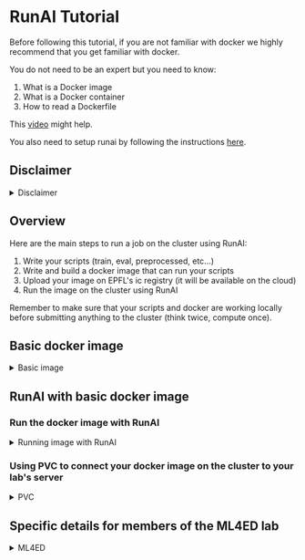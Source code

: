 # RunAI Tutorial

Before following this tutorial, if you are not familiar with docker we highly recommend that you get familiar with docker.

You do not need to be an expert but you need to know:

1. What is a Docker image
2. What is a Docker container
3. How to read a Dockerfile

This [video](https://www.youtube.com/watch?v=eGz9DS-aIeY&t=660s) might help.

You also need to setup runai by following the instructions [here](https://inside.epfl.ch/ic-it-docs/ic-cluster/caas/connecting/).

## Disclaimer

<details>

<summary>Disclaimer</summary>

This tutorial has been made on windows with WSL 2 (ubuntu).

If you are on Mac, Windows or another distribution and some of the commands are not recognized, you might need to change them. For example 'sudo service docker start' will not work on Mac or on the Powershell of Windows (on Mac, you can instead open Docker Desktop and then wait for the Docker engine to start).

Remember to use a search engine or a chatbot to help.

</details>

## Overview

Here are the main steps to run a job on the cluster using RunAI:

1. Write your scripts (train, eval, preprocessed, etc...)
2. Write and build a docker image that can run your scripts
3. Upload your image on EPFL's ic registry (it will be available on the cloud)
4. Run the image on the cluster using RunAI

Remember to make sure that your scripts and docker are working locally before submitting anything to the cluster (think twice, compute once).

## Basic docker image

<details>

<summary>Basic image</summary>

In this section, we will see how to build and run a simple docker image that saves a text file on you local machine using python.

Below is the Dockerfile

```Docker
# Use the minimalistic Python Alpine image for smaller size.
FROM python:3.9-alpine

# Set the working directory in docker
WORKDIR /app

# Create a directory for the data volume
RUN mkdir /data

# Copy the Python script into the container at /app
COPY write_text.py .

# Always use the Python script as the entry point
ENTRYPOINT ["python", "write_text.py"]

# By default, write "hello world" to the file.
CMD ["--text", "hello world"]
```

Starting docker (as said before, Mac users can also just start the Docker Desktop app and then wait for the Docker Engine to be started)

```bash
sudo service docker start
```

Build a Docker image with the tag helloworld-image from the current directory (indicated by the . at the end).

```bash
docker build -t helloworld-image .
```

Run the image. Will execute the ENTRYPOINT with the default parameter in CMD.

```bash
docker run helloworld-image
```

Nothing is created on our machine.

To deal with this: option -v maps a directory from your local machine (host) to a directory inside the container.

```bash
docker run -v $(pwd):/data helloworld-image
```

But our python script has an argument: "--text"

If we specify it in when running the container, it will override CMD (the default value)

```bash
docker run -v $(pwd):/data helloworld-image --text="New Hello Word"
```

If you want to remove all your docker images

```bash
docker system prune -a
```

</details>

## RunAI with basic docker image

### Run the docker image with RunAI

<details>

<summary>Running image with RunAI</summary>

First let us login to RunAI

```bash
runai login
```

You should be prompted with a link to get a password.

If you receive "Fail to get cluster version" or "configmaps is forbidden" warnings, you should ask another lab member who already has access to RunAI to give you the necessary rights to push to your lab's project (for ML4ED, it's `d-vet`) on ic-registry.
If you don't follow this step, you will receive the "namespaces is forbidden" error when pushing your image later.

If you receive the error below, make sure that you have properly set up runai by following the instructions [here](https://inside.epfl.ch/ic-it-docs/ic-cluster/caas/connecting/)..

```bash
ERRO[0000] 404 Not Found: {"error":"Realm does not exist","error_description":"For more on this error consult the server log at the debug level."}
```

Now let us login to the registry. (try with sudo if does not work)

```bash
docker login ic-registry.epfl.ch
```

Use your Tequila credentials.

Tag your image to the ic-registry, replace d-vet by your lab, otherwise, you will not be able to push.

```bash
docker tag helloworld-image ic-registry.epfl.ch/d-vet/helloworld-image
```

If you forgot the name of your image:

```bash
docker images
```

Now we can push our image:

```bash
docker push ic-registry.epfl.ch/d-vet/helloworld-image
```

Checking the existing RunAI projects

```bash
runai list project
```

If you receive an access denied error after running the command above, run `runai config project ml4ed-frej` (replace `frej` with your Gaspar username) and try again. If the config command itself leads to an access denied error, before running the config command, you may need to replace your Kubeconfig at ~/.kube/config with the recommended version that you can find [here](https://icitdocs.epfl.ch/display/clusterdocs/Getting+Started+with+RunAI#GettingStartedwithRunAI-%60kubectl%60configurationfiles) (remember to keep a backup of the old file somewhere safe before replacing!). After replacing the config file, do the steps from `runai login` again.

Submit your job. After -p put your project name.

```bash
runai submit --name hello1 -p ml4ed-frej -i ic-registry.epfl.ch/d-vet/helloworld-image --cpu-limit 1 --gpu 0
```

How to check the job:

```bash
runai describe job hello1 -p ml4ed-frej
```

Checking the logs:

```bash
 kubectl logs hello1-0-0 -n runai-ml4ed-frej
```

How to get all jobs

```bash
runai list jobs -p ml4ed-frej
```

How to delete the job:

```bash
runai delete job -p ml4ed-frej hello1
```

How to pass the arguments ? Separate them with --

```bash
runai submit --name hello1 -p ml4ed-frej -i ic-registry.epfl.ch/d-vet/helloworld-image --cpu-limit 1 --gpu 0 -- --text="hahaha"
```

How do we get our file ?: Persistent Volumes.

</details>

### Using PVC to connect your docker image on the cluster to your lab's server

<details>

<summary>PVC</summary>

Check the name of the Persistent Volumes you lab has access to:

```bash
kubectl get pvc -n runai-ml4ed-frej
```

Launch with the pvc

```bash
runai submit --name hello1 -p ml4ed-frej -i ic-registry.epfl.ch/d-vet/helloworld-image --cpu-limit 1 --gpu 0 --pvc runai-ml4ed-frej-ml4eddata1:/data
```

It fails.

Why?

Security.

New way of launching a job on runai (change the yaml file with your IDs):

```bash
kubectl create -f runai-job-default.yaml
```

```yaml
apiVersion: run.ai/v2alpha1  # Specifies the version of the Run.ai API this resource is written against.
kind: TrainingWorkload  # Specifies the kind of resource, in this case, a Run.ai Job.
metadata:
  name: hello1  # The name of the job.
  namespace: runai-ml4ed-frej  # The namespace in which the job will be created.
  labels:
    user: frej  # REPLACE
spec:
  image:
    value: ic-registry.epfl.ch/d-vet/helloworld-image  # The Docker image to use for the job.
  name:
    value: hello1  # name prefix of Pod
  arguments:  # Arguments passed to the container, space-separated, if the argument has spaces, use quotes as below.
    value: "--text \"Goodbye World\""
  imagePullPolicy:
    value: Always  # The image pull policy for the job.
  runAsUser:
    value: true
  allowPrivilegeEscalation:  # allow sudo
    value: true
  cpu:
    value: "1"
  cpuLimit:
    value: "1"
  memory:
    value: 256Mi
  memoryLimit:
    value: 512Mi
  gpu:
    value: "0"
  nodePools:
    value: "default" # default is the node type S8 without GPUs
  pvcs:
    items:
      pvc--0:  # First is "pvc--0", second "pvc--1", etc.
        value:
          claimName: runai-ml4ed-frej-ml4eddata1 # REPLACE
          existingPvc: true
          path: /results
```

Where is my file? Where can I access it?
Need to see with your lab or with IC where is the PVC connected to.

</details>

## Specific details for members of the ML4ED lab

<details>

<summary>ML4ED</summary>

For ML4ED (ask me for the password):

```bash
ssh root@icvm0018.xaas.epfl.ch
```

and then it should be in: /mnt/ic1files_epfl_ch_u13722_ic_ml4ed_001_files_nfs

Bonus: on the jumpbox icvm0018.xaas.epfl.ch, our lab server is also mounted.

It is located in /mnt/ic1files_epfl_ch_D-VET
</details>
